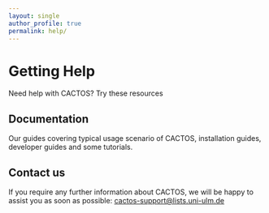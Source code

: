 ```yaml
---
layout: single
author_profile: true
permalink: help/
---
```

# Getting Help
Need help with CACTOS? Try these resources

## Documentation

Our guides covering typical usage scenario of CACTOS, installation guides, developer guides and some tutorials.

## Contact us 

If you require any further information about CACTOS,  we will be happy to assist you as soon as possible: <cactos-support@lists.uni-ulm.de>


